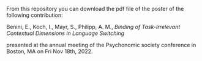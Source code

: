 From this repository you can download the pdf file of the poster of the following contribution:  

Benini, E., Koch, I., Mayr, S., Philipp, A. M., *Binding of Task-Irrelevant Contextual Dimensions in Language Switching*  

presented at the annual meeting of the Psychonomic society conference in Boston, MA on Fri Nov 18th, 2022.
